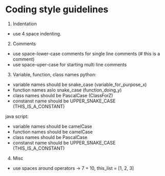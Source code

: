 # Coding style guidelines

1. Indentation
- use 4 space indenting.

2. Comments
- use space-lower-case comments for single line comments (# this is a comment)
- use space-uper-case for starting multi line comments

3. Variable, function, class names
python:
- variable names should be snake_case       (variable_for_purpose_x)
- function names aslo snake_case            (function_doing_y)
- class names should be PascalCase          (ClassForZ)
- constanst name should be UPPER_SNAKE_CASE (THIS_IS_A_CONSTANT)

java script:
- variable names should be camelCase 
- function names should be camelCase
- class names should be PascalCase 
- constanst name should be UPPER_SNAKE_CASE (THIS_IS_A_CONSTANT)

4. Misc
- use spaces around operators -> 7 + 10, this_list = [1, 2, 3]
